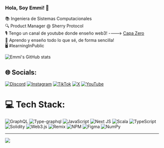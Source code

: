 ### Hola, Soy Emmi! 🦋

📚 Ingeniera de Sistemas Computacionales <br> 
🔍 Product Manager @ Sherry Protocol <br>
🎙️ Tengo un canal de youtube donde enseño web3! ----> [Capa Zero](https://www.youtube.com/@CapaZero-Emmi) <br>
🌺 Aprendo y enseño todo lo que sé, de forma sencilla! <br>
🖥️ #learningInPublic 

![Emmi's GitHub stats](https://github-readme-stats.vercel.app/api?username=emmi-lili&theme=tokyonight&show_icons=true)


## 🌐 Socials:
[![Discord](https://img.shields.io/badge/Discord-%237289DA.svg?logo=discord&logoColor=white)](https://discord.gg/https://discord.gg/graphprotocol) [![Instagram](https://img.shields.io/badge/Instagram-%23E4405F.svg?logo=Instagram&logoColor=white)](https://instagram.com/emmilili.eth) [![TikTok](https://img.shields.io/badge/TikTok-%23000000.svg?logo=TikTok&logoColor=white)](https://tiktok.com/@emmililii) [![X](https://img.shields.io/badge/X-black.svg?logo=X&logoColor=white)](https://x.com/https://x.com/emmilili_eth) [![YouTube](https://img.shields.io/badge/YouTube-%23FF0000.svg?logo=YouTube&logoColor=white)](https://youtube.com/@https://www.youtube.com/@GraphProtocol) 

# 💻 Tech Stack:
![GraphQL](https://img.shields.io/badge/-GraphQL-E10098?style=for-the-badge&logo=graphql&logoColor=white) ![Type-graphql](https://img.shields.io/badge/-TypeGraphQL-%23C04392?style=for-the-badge) ![JavaScript](https://img.shields.io/badge/javascript-%23323330.svg?style=for-the-badge&logo=javascript&logoColor=%23F7DF1E) ![Next JS](https://img.shields.io/badge/Next-black?style=for-the-badge&logo=next.js&logoColor=white) ![Scala](https://img.shields.io/badge/scala-%23DC322F.svg?style=for-the-badge&logo=scala&logoColor=white) ![TypeScript](https://img.shields.io/badge/typescript-%23007ACC.svg?style=for-the-badge&logo=typescript&logoColor=white) ![Solidity](https://img.shields.io/badge/Solidity-%23363636.svg?style=for-the-badge&logo=solidity&logoColor=white) ![Web3.js](https://img.shields.io/badge/web3.js-F16822?style=for-the-badge&logo=web3.js&logoColor=white) ![Remix](https://img.shields.io/badge/remix-%23000.svg?style=for-the-badge&logo=remix&logoColor=white) ![NPM](https://img.shields.io/badge/NPM-%23CB3837.svg?style=for-the-badge&logo=npm&logoColor=white) ![Figma](https://img.shields.io/badge/figma-%23F24E1E.svg?style=for-the-badge&logo=figma&logoColor=white) ![NumPy](https://img.shields.io/badge/numpy-%23013243.svg?style=for-the-badge&logo=numpy&logoColor=white)


---
[![](https://visitcount.itsvg.in/api?id=emmi-lili&icon=0&color=0)](https://visitcount.itsvg.in)



<!-- BEGIN YOUTUBE-CARDS -->

<!-- END YOUTUBE-CARDS -->



<!-- Proudly created with GPRM ( https://gprm.itsvg.in ) -->
